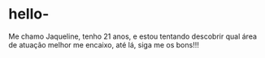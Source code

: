 # hello-

Me chamo Jaqueline, tenho 21 anos, e estou tentando descobrir qual área de atuação melhor me encaixo, até lá, siga me os bons!!!
